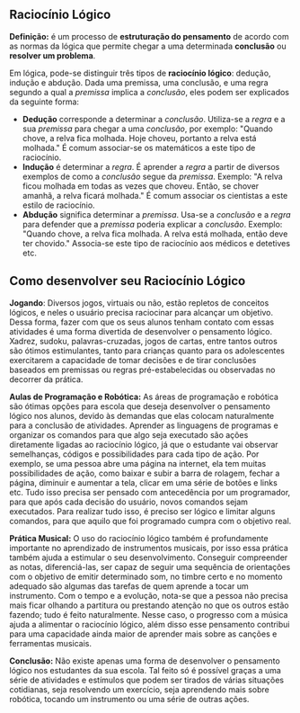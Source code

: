 ## Raciocínio Lógico

**Definição:** é um processo de **estruturação do pensamento** de acordo com as normas da lógica que permite chegar a uma determinada **conclusão** ou **resolver um problema**.

Em lógica, pode-se distinguir três tipos de **raciocínio lógico**: dedução, indução e abdução. Dada uma premissa, uma conclusão, e uma regra segundo a qual a *premissa* implica a *conclusão*, eles podem ser explicados da seguinte forma:

- **Dedução** corresponde a determinar a *conclusão*. Utiliza-se a *regra* e a sua *premissa* para chegar a uma *conclusão*, por exemplo: "Quando chove, a relva fica molhada. Hoje choveu, portanto a relva está molhada." É comum associar-se os matemáticos a este tipo de raciocínio.
- **Indução** é determinar a *regra*. É aprender a *regra* a partir de diversos exemplos de como a *conclusão* segue da *premissa*. Exemplo: "A relva ficou molhada em todas as vezes que choveu. Então, se chover amanhã, a relva ficará molhada." É comum associar os cientistas a este estilo de raciocínio.
- **Abdução** significa determinar a *premissa*. Usa-se a *conclusão* e a *regra* para defender que a *premissa* poderia explicar a *conclusão*. Exemplo: "Quando chove, a relva fica molhada. A relva está molhada, então deve ter chovido." Associa-se este tipo de raciocínio aos médicos e detetives etc.



## Como desenvolver seu Raciocínio Lógico

**Jogando**: Diversos jogos, virtuais ou não, estão repletos de conceitos lógicos, e neles o usuário precisa raciocinar para alcançar um objetivo. Dessa forma, fazer com que os seus alunos tenham contato com essas atividades é uma forma divertida de desenvolver o pensamento lógico.
Xadrez, sudoku, palavras-cruzadas, jogos de cartas, entre tantos outros são ótimos estimulantes, tanto para crianças quanto para os adolescentes exercitarem a capacidade de tomar decisões e de tirar conclusões baseados em premissas ou regras pré-estabelecidas ou observadas no decorrer da prática.

**Aulas de Programação e Robótica:** As áreas de programação e robótica são ótimas opções para escola que deseja desenvolver o pensamento lógico nos alunos, devido às demandas que elas colocam naturalmente para a conclusão de atividades.
Aprender as linguagens de programas e organizar os comandos para que algo seja executado são ações diretamente ligadas ao raciocínio lógico, já que o estudante vai observar semelhanças, códigos e possibilidades para cada tipo de ação.
Por exemplo, se uma pessoa abre uma página na internet, ela tem muitas possibilidades de ação, como baixar e subir a barra de rolagem, fechar a página, diminuir e aumentar a tela, clicar em uma série de botões e links etc. Tudo isso precisa ser pensado com antecedência por um programador, para que após cada decisão do usuário, novos comandos sejam executados.
Para realizar tudo isso, é preciso ser lógico e limitar alguns comandos, para que aquilo que foi programado cumpra com o objetivo real.

**Prática Musical:** O uso do raciocínio lógico também é profundamente importante no aprendizado de instrumentos musicais, por isso essa prática também ajuda a estimular o seu desenvolvimento. 
Conseguir compreender as notas, diferenciá-las, ser capaz de seguir uma sequência de orientações com o objetivo de emitir determinado som, no timbre certo e no momento adequado são algumas das tarefas de quem aprende a tocar um instrumento. Com o tempo e a evolução, nota-se que a pessoa não precisa mais ficar olhando a partitura ou prestando atenção no que os outros estão fazendo; tudo é feito naturalmente.
Nesse caso, o progresso com a música ajuda a alimentar o raciocínio lógico, além disso esse pensamento contribui para uma capacidade ainda maior de aprender mais sobre as canções e ferramentas musicais.

**Conclusão:** Não existe apenas uma forma de desenvolver o pensamento lógico nos estudantes da sua escola. Tal feito só é possível graças a uma série de atividades e estímulos que podem ser tirados de várias situações cotidianas, seja resolvendo um exercício, seja aprendendo mais sobre robótica, tocando um instrumento ou uma série de outras ações.